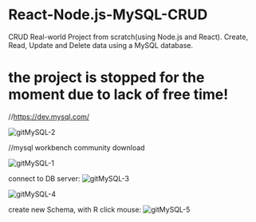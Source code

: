# React-Node.js-MySQL-CRUD
CRUD Real-world Project from scratch(using Node.js and React). Create, Read, Update and Delete data using a MySQL database. 

# the project is stopped for the moment due to lack of free time!



//https://dev.mysql.com/

![gitMySQL-2](https://user-images.githubusercontent.com/73035495/209466221-f7c7a238-e948-4cb1-a7cf-f9a48ff7124b.jpg)

//mysql workbench community download 

![gitMySQL-1](https://user-images.githubusercontent.com/73035495/209466187-ab6d589a-3917-4ef3-9861-808021472cc3.jpg)

connect to DB server:
![gitMySQL-3](https://user-images.githubusercontent.com/73035495/209466282-66407862-c309-4061-887f-6b8bcba5d6e2.jpg)

![gitMySQL-4](https://user-images.githubusercontent.com/73035495/209466310-9b13c338-6620-4b95-8a1f-05eaa11f2ba0.jpg)

create new Schema, with R click mоuse:
![gitMySQL-5](https://user-images.githubusercontent.com/73035495/209466442-bba3a4d2-796e-4a4c-9c9b-1a554ca8d5e6.jpg)

